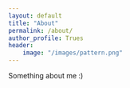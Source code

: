 ```yaml
---
layout: default
title: "About"
permalink: /about/
author_profile: Trues
header:
    image: "/images/pattern.png"
---
```


Something about me :)
